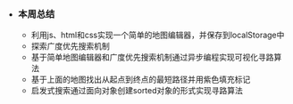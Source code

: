 - ### 本周总结

  - 利用js、html和css实现一个简单的地图编辑器，并保存到localStorage中
  - 探索广度优先搜索机制
  - 基于简单地图编辑器和广度优先搜索机制通过异步编程实现可视化寻路算法
  - 基于上面的地图找出从起点到终点的最短路径并用紫色填充标记
  - 启发式搜索通过面向对象创建sorted对象的形式实现寻路算法